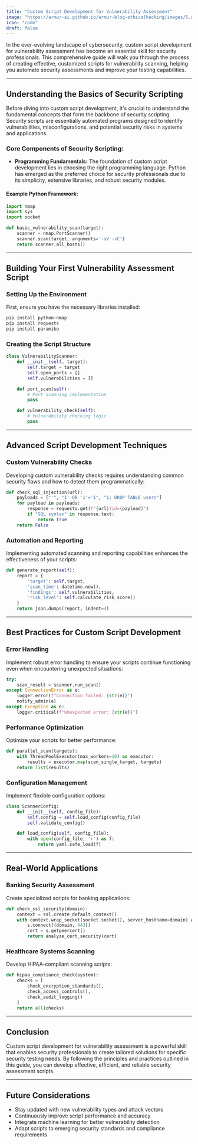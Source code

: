 ```yaml
---
title: "Custom Script Development for Vulnerability Assessment"
image: "https://armur-ai.github.io/armur-blog-ethicalhacking/images/5.avif"
icon: "code"
draft: false
---
```


In the ever-evolving landscape of cybersecurity, custom script development for vulnerability assessment has become an essential skill for security professionals. This comprehensive guide will walk you through the process of creating effective, customized scripts for vulnerability scanning, helping you automate security assessments and improve your testing capabilities.

---

## Understanding the Basics of Security Scripting

Before diving into custom script development, it's crucial to understand the fundamental concepts that form the backbone of security scripting. Security scripts are essentially automated programs designed to identify vulnerabilities, misconfigurations, and potential security risks in systems and applications.

### Core Components of Security Scripting:

- **Programming Fundamentals:** The foundation of custom script development lies in choosing the right programming language. Python has emerged as the preferred choice for security professionals due to its simplicity, extensive libraries, and robust security modules.

#### Example Python Framework:

```python
import nmap
import sys
import socket

def basic_vulnerability_scan(target):
    scanner = nmap.PortScanner()
    scanner.scan(target, arguments='-sV -sC')
    return scanner.all_hosts()
```

---

## Building Your First Vulnerability Assessment Script

### Setting Up the Environment

First, ensure you have the necessary libraries installed:

```sh
pip install python-nmap
pip install requests
pip install paramiko
```

### Creating the Script Structure

```python
class VulnerabilityScanner:
    def __init__(self, target):
        self.target = target
        self.open_ports = []
        self.vulnerabilities = []

    def port_scan(self):
        # Port scanning implementation
        pass

    def vulnerability_check(self):
        # Vulnerability checking logic
        pass
```

---

## Advanced Script Development Techniques

### Custom Vulnerability Checks

Developing custom vulnerability checks requires understanding common security flaws and how to detect them programmatically:

```python
def check_sql_injection(url):
    payloads = ["'", "1' OR '1'='1", "1; DROP TABLE users"]
    for payload in payloads:
        response = requests.get(f"{url}?id={payload}")
        if "SQL syntax" in response.text:
            return True
    return False
```

### Automation and Reporting

Implementing automated scanning and reporting capabilities enhances the effectiveness of your scripts:

```python
def generate_report(self):
    report = {
        'target': self.target,
        'scan_time': datetime.now(),
        'findings': self.vulnerabilities,
        'risk_level': self.calculate_risk_score()
    }
    return json.dumps(report, indent=4)
```

---

## Best Practices for Custom Script Development

### Error Handling

Implement robust error handling to ensure your scripts continue functioning even when encountering unexpected situations:

```python
try:
    scan_result = scanner.run_scan()
except ConnectionError as e:
    logger.error(f"Connection failed: {str(e)}")
    notify_admin(e)
except Exception as e:
    logger.critical(f"Unexpected error: {str(e)}")
```

### Performance Optimization

Optimize your scripts for better performance:

```python
def parallel_scan(targets):
    with ThreadPoolExecutor(max_workers=10) as executor:
        results = executor.map(scan_single_target, targets)
    return list(results)
```

### Configuration Management

Implement flexible configuration options:

```python
class ScannerConfig:
    def __init__(self, config_file):
        self.config = self.load_config(config_file)
        self.validate_config()

    def load_config(self, config_file):
        with open(config_file, 'r') as f:
            return yaml.safe_load(f)
```

---

## Real-World Applications

### Banking Security Assessment

Create specialized scripts for banking applications:

```python
def check_ssl_security(domain):
    context = ssl.create_default_context()
    with context.wrap_socket(socket.socket(), server_hostname=domain) as s:
        s.connect((domain, 443))
        cert = s.getpeercert()
        return analyze_cert_security(cert)
```

### Healthcare Systems Scanning

Develop HIPAA-compliant scanning scripts:

```python
def hipaa_compliance_check(system):
    checks = [
        check_encryption_standards(),
        check_access_controls(),
        check_audit_logging()
    ]
    return all(checks)
```

---

## Conclusion

Custom script development for vulnerability assessment is a powerful skill that enables security professionals to create tailored solutions for specific security testing needs. By following the principles and practices outlined in this guide, you can develop effective, efficient, and reliable security assessment scripts.

---

## Future Considerations

- Stay updated with new vulnerability types and attack vectors
- Continuously improve script performance and accuracy
- Integrate machine learning for better vulnerability detection
- Adapt scripts to emerging security standards and compliance requirements